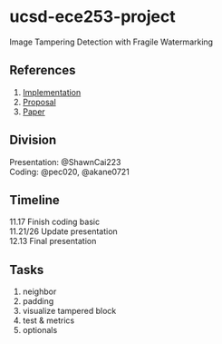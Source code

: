 # ucsd-ece253-project
Image Tampering Detection with Fragile Watermarking

## References
1. [Implementation](https://docs.google.com/document/d/1DClROk7xw8BIdSInuzEYjxQx1bXZTSlQuAWlZqT_kEA/edit?usp=sharing)
2. [Proposal](https://ucsdcloud-my.sharepoint.com/:w:/r/personal/jic154_ucsd_edu/_layouts/15/Doc.aspx?sourcedoc=%7B502DB77F-FF4B-41A7-B24A-B07A552AE439%7D&file=ECE253%20Project%20Proposal%20-%20Team%2026.docx&fromShare=true&action=default&mobileredirect=true)
3. [Paper](ref/multipurpose.pdf)

## Division
Presentation: @ShawnCai223     
Coding: @pec020, @akane0721

## Timeline
11.17 Finish coding basic    
11.21/26 Update presentation    
12.13 Final presentation    

## Tasks
1. neighbor
2. padding
3. visualize tampered block
4. test & metrics
5. optionals
